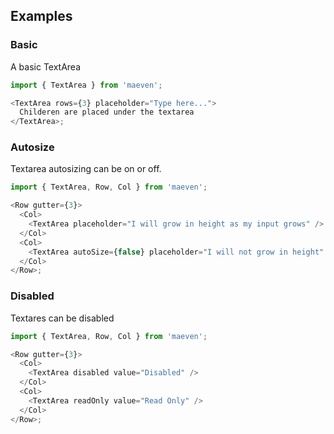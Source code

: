 ## Examples

### Basic

A basic TextArea

```js
import { TextArea } from 'maeven';

<TextArea rows={3} placeholder="Type here...">
  Childeren are placed under the textarea
</TextArea>;
```

### Autosize

Textarea autosizing can be on or off.

```js
import { TextArea, Row, Col } from 'maeven';

<Row gutter={3}>
  <Col>
    <TextArea placeholder="I will grow in height as my input grows" />
  </Col>
  <Col>
    <TextArea autoSize={false} placeholder="I will not grow in height" />
  </Col>
</Row>;
```

### Disabled

Textares can be disabled

```js
import { TextArea, Row, Col } from 'maeven';

<Row gutter={3}>
  <Col>
    <TextArea disabled value="Disabled" />
  </Col>
  <Col>
    <TextArea readOnly value="Read Only" />
  </Col>
</Row>;
```
